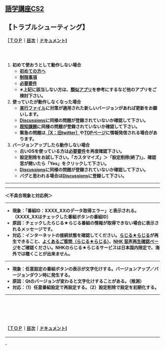 ## [語学講座CS2](https://csreviser.github.io/CaptureStream2/) 
## 【トラブルシューティング】　　　　　　
#### ［[ＴＯＰ](./)**｜**[目次](./#目次)**｜**[ドキュメント](./#ドキュメント-1)]
####   　
1. **初めて使おうとして動作しない場合**
   * **[初めての方へ](./introduction)**
   * **[制限事項](./limitations)**
   * **[必要要件](./requirements)**
   * **※上記に該当しない方は、[類似アプリ](./application)を参考にするなど他のアプリをご検討下さい。**
1. **使っていたが動作しなくなった場合**
   * **[実行ファイル](./#%E5%AE%9F%E8%A1%8C%E3%83%95%E3%82%A1%E3%82%A4%E3%83%AB-1)に対策が適用された新しいバージョンがあれば更新をお願いします。**
   * **[Discussions](https://github.com/CSReviser/CaptureStream2/discussions)に同様の問題が登録されていないか確認して下さい。**
   * **[既知課題](./#%E6%97%A2%E7%9F%A5%E8%AA%B2%E9%A1%8C-1)に同様の問題が登録されていないか確認して下さい。**
   * **緊急の問題は[［X：旧twitter］](https://twitter.com/CSReviser)や[TOPページ](https://csreviser.github.io/CaptureStream2/)に情報発信される場合があります。**
1. **バージョンアップしたら動作しない場合**
   * **古いOSを使っている方は[必要要件](./requirements)を再度確認下さい。**
   * **設定削除をお試し下さい。「カスタマイズ」＞「設定削除(終了)」、確認窓が開いたら「Yes」をクリックして下さい。**
   * **[Discussions](https://github.com/CSReviser/CaptureStream2/discussions)に同様の問題が登録されていないか確認して下さい。**
   * **バグと思われる場合は[Discussions](https://github.com/CSReviser/CaptureStream2/discussions)に登録して下さい。**

*** 
*** 
**＜不具合現象と対応例＞**

*** 

* **現象：「番組ID：XXXX_XXのデータ取得エラー」と表示される。（XXXX_XXはチェックした番組ボタンの番組ID）**
* **原因：チェックしたらじる★らじる番組の情報が取得できない場合に表示されるメッセージです。**
* **対応：インターネットの接続状態を確認してください。[らじる★らじる](https://www.nhk.or.jp/radio/ondemand/index_genre.html?genre=language)が再生できること、[よくあるご質問（らじる★らじる）](https://www.nhk.or.jp/radio/info/faq.html)、[NHK 音声再生確認ページ](https://www.nhk.or.jp/radio/soundcheck/)をご確認ください。NHKのらじる★らじるサービスは日本国内限定で、海外では聴くことが出来ません。**

*** 

* **現象：任意設定の番組ボタンの表示が文字化けする。バージョンアップ／バージョンダウン時に発生する。**
* **原因：Qtのバージョンが変わると文字化けすることがある。（推測）**
* **対応：（1）任意番組設定で再設定する。（2）設定削除で設定を初期化する。**


*** 



####   　
####   　
#### ［[ＴＯＰ](./)**｜**[目次](./#目次)**｜**[ドキュメント](./#ドキュメント-1)]

*** 
 <link rel="shortcut icon" type="image/x-icon" href="https://avatars.githubusercontent.com/u/46049273?v=4">
 <meta name="twitter:image:src" content="https://avatars.githubusercontent.com/u/46049273?v=4">
-
